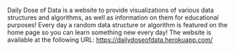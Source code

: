 Daily Dose of Data is a website to provide visualizations of various data structures and algorithms, as well as information on them for educational purposes! Every day a random data structure or algorithm is featured on the home page so you can learn something new every day! The website is available at the following URL: https://dailydoseofdata.herokuapp.com/
